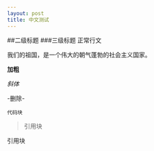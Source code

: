 ```yaml
---
layout: post
title: 中文测试
---
```

##二级标题
###三级标题
正常行文

我们的祖国，是一个伟大的朝气蓬勃的社会主义国家。

**加粗**

_斜体_

-删除-

`代码块`

>引用块

引用块
